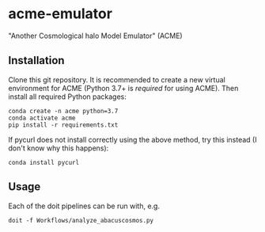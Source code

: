 # acme-emulator
"Another Cosmological halo Model Emulator" (ACME)

## Installation

Clone this git repository. It is recommended to create a new virtual environment for ACME (Python 3.7+ is *required* for using ACME). Then install all required Python packages:
```
conda create -n acme python=3.7
conda activate acme
pip install -r requirements.txt
```

If pycurl does not install correctly using the above method, try this instead (I don't know why this happens):
```
conda install pycurl
```

## Usage

Each of the doit pipelines can be run with, e.g.
```
doit -f Workflows/analyze_abacuscosmos.py
```



